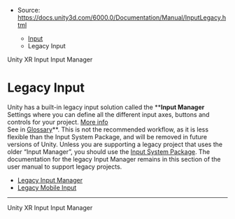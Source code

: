 * Source: https://docs.unity3d.com/6000.0/Documentation/Manual/InputLegacy.html

  * [Input](https://docs.unity3d.com/6000.0/Documentation/Manual/Input.html)
  * Legacy Input


[](https://docs.unity3d.com/6000.0/Documentation/Manual/xr_input.html)
Unity XR Input
[](https://docs.unity3d.com/6000.0/Documentation/Manual/class-InputManager.html)
Input Manager
# Legacy Input
Unity has a built-in legacy input solution called the ****Input Manager** Settings where you can define all the different input axes, buttons and controls for your project. [More info](https://docs.unity3d.com/6000.0/Documentation/Manual/class-InputManager.html)  
See in [Glossary](https://docs.unity3d.com/6000.0/Documentation/Manual/Glossary.html#InputManager)**. This is not the recommended workflow, as it is less flexible than the Input System Package, and will be removed in future versions of Unity.
Unless you are supporting a legacy project that uses the older “Input Manager”, you should use the [Input System Package](https://docs.unity3d.com/6000.0/Documentation/Manual/Input.html).
The documentation for the legacy Input Manager remains in this section of the user manual to support legacy projects.
  * [Legacy Input Manager](https://docs.unity3d.com/6000.0/Documentation/Manual/class-InputManager.html)
  * [Legacy Mobile Input](https://docs.unity3d.com/6000.0/Documentation/Manual/MobileInput.html)


* * *
[](https://docs.unity3d.com/6000.0/Documentation/Manual/xr_input.html)
Unity XR Input
[](https://docs.unity3d.com/6000.0/Documentation/Manual/class-InputManager.html)
Input Manager
